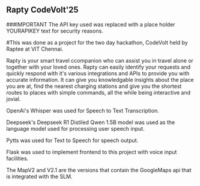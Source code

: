## Rapty CodeVolt'25

###IMPORTANT The API key used was replaced with a place holder YOURAPIKEY text for security reasons.

#This was done as a project for the two day hackathon, CodeVolt held by Raptee at VIT Chennai.


Rapty is your smart travel ccompanion who can assist you in travel alone or together with your loved ones. Rapty can easily identify your requests and quickly respond with it's various integrations and APIs to provide you with accurate information. It can give you knowledgable insights about the place you are at, find the nearest charging stations and give you the shortest routes to places with simple commands, all the while being interactive and jovial.

OpenAi's Whisper was used for Speech to Text Transcription.

Deepseek's Deepseek R1 Distiled Qwen 1.5B model was used as the language model used for processing user speech input.

Pytts was used for Text to Speech for speech output.

Flask was used to implement frontend to this project with voice input facilities.

The MapV2 and V2.1 are the versions that contain the GoogleMaps api that is integrated with the SLM. 
